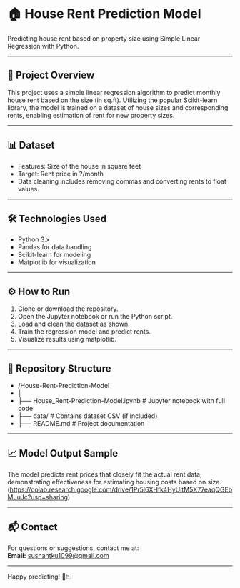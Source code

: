 # 🏠 House Rent Prediction Model

Predicting house rent based on property size using Simple Linear Regression with Python.

---

## 📝 Project Overview

This project uses a simple linear regression algorithm to predict monthly house rent based on the size (in sq.ft). Utilizing the popular Scikit-learn library, the model is trained on a dataset of house sizes and corresponding rents, enabling estimation of rent for new property sizes.

---

## 📊 Dataset

- Features: Size of the house in square feet  
- Target: Rent price in ?/month  
- Data cleaning includes removing commas and converting rents to float values.

---

## 🛠 Technologies Used

- Python 3.x  
- Pandas for data handling  
- Scikit-learn for modeling  
- Matplotlib for visualization  

---

## ⚙️ How to Run

1. Clone or download the repository.  
2. Open the Jupyter notebook or run the Python script.  
3. Load and clean the dataset as shown.  
4. Train the regression model and predict rents.  
5. Visualize results using matplotlib.

---

## 📂 Repository Structure

- /House-Rent-Prediction-Model
- │
- ├── House_Rent-Prediction-Model.ipynb # Jupyter notebook with full code
- ├── data/ # Contains dataset CSV (if included)
- ├── README.md # Project documentation


---

## 📈 Model Output Sample

The model predicts rent prices that closely fit the actual rent data, demonstrating effectiveness for estimating housing costs based on size.  (https://colab.research.google.com/drive/1Pr5l6XHfk4HyUitM5X77eaqQGEbMuuJc?usp=sharing)

---

## 📬 Contact

For questions or suggestions, contact me at:  
**Email:** sushantku1099@gmail.com

---

Happy predicting! 🏡📉


